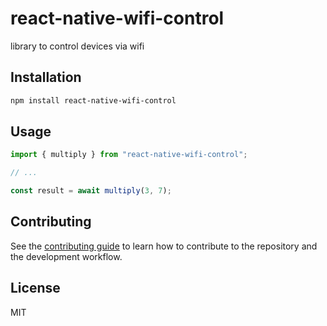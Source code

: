 # react-native-wifi-control

library to control devices via wifi

## Installation

```sh
npm install react-native-wifi-control
```

## Usage

```js
import { multiply } from "react-native-wifi-control";

// ...

const result = await multiply(3, 7);
```

## Contributing

See the [contributing guide](CONTRIBUTING.md) to learn how to contribute to the repository and the development workflow.

## License

MIT
